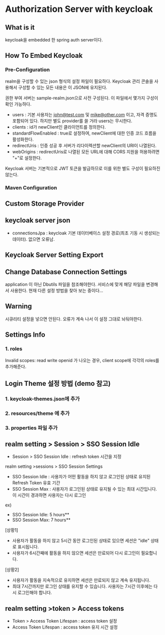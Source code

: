 # Authorization Server with keycloak

## What is it

keycloak을 embedded 한 spring auth server이다.

## How To Embed Keycloak

### Pre-Configuration

realm을 구성할 수 있는 json 형식의 설정 파일이 필요하다. Keycloak 관리 콘솔을 사용해서 구성할 수 있는 모든 내용은 이 JSON에 유지된다.

권한 부여 서버는 sample-realm.json으로 사전 구성된다. 이 파일에서 몇가지 구성이 확인 가능하다.

- users : 기본 사용자는 <john@test.com> 및 <mike@other.com> 이고, 자격 증명도 포함되어 있다. 하지만 별도 provider를 쓸 거라 users는 무시한다.
- clients : id가 newClient인 클라이언트를 정의한다.
- standardFlowEnabled : true로 설정하여, newClient에 대한 인증 코드 흐름을 활성화한다.
- redirectUris : 인증 성공 후 서버가 리다이렉션할 newClient의 URl이 나열된다.
- webOrigins : redirectUris로 나열된 모든 URL에 대해 CORS 지원을 허용하려면 "+"로 설정한다.

Keycloak 서버는 기본적으로 JWT 토큰을 발급하므로 이를 위한 별도 구성이 필요하진 않는다.

### Maven Configuration

## Custom Storage Provider

## keycloak server json

- connectionsJpa : keycloak 기본 데이터베이스 설정 경로(최초 기동 시 생성되는 데이터). 없으면 오류남.

## Keycloak Server Setting Export

## Change Database Connection Settings

application 이 아닌 Dbutils 파일을 참조해야한다. 서비스에 맞게 해당 파일을 변경해서 사용한다. 현재 다른 설정 방법을 찾아 보는 중이다...

## Warning

시큐리티 설정을 넣으면 안된다. 오류가 계속 나서 이 설정 그대로 놔둬야한다.

## Settings Info

### 1. roles

Invalid scopes: read write openid 가 나오는 경우, client scope에 각각의 roles를 추가해준다.

## Login Theme 설정 방법 (demo 참고)

### 1. keycloak-themes.json에 추가

### 2. resources/theme 에 추가

### 3. properties 파일 추가

## realm setting > Session > SSO Session Idle
- Session > SSO Session Idle : refresh token 시간을 지정

realm setting >sessions > SSO Session Settings
- SSO Session Idle :  사용자가 어떤 활동을 하지 않고 로그인된 상태로 유지된Refresh Token 유효 기간 
- SSO Session Max : 사용자가 로그인된 상태로 유지될 수 있는 최대 시간입니다. 이 시간이 경과하면 사용자는 다시 로그인 

ex) 
- SSO Session Idle: 5 hours**
- SSO Session Max: 7 hours**

[상황1]
- 사용자가 활동을 하지 않고 5시간 동안 로그인된 상태로 있으면 세션은 "idle" 상태로 표시됩니다.
- 사용자가 6시간째에 활동을 하지 않으면 세션은 만료되어 다시 로그인이 필요합니다.

[상황2]
- 사용자가 활동을 지속적으로 유지하면 세션은 만료되지 않고 계속 유지됩니다.
- 최대 7시간까지만 로그인 상태를 유지할 수 있습니다. 사용자는 7시간 이후에는 다시 로그인해야 합니다.

## realm setting >token > Access tokens
- Token > Access Token Lifespan  : access token 설정
- Access Token Lifespan : access token 유지 시간 설정

